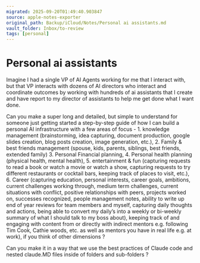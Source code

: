 ```yaml
---
migrated: 2025-09-20T01:49:40.903847
source: apple-notes-exporter
original_path: Backup/iCloud/Notes/Personal ai assistants.md
vault_folder: Inbox/to-review
tags: [personal]
---
```

# Personal ai assistants

Imagine I had a single VP of AI Agents working for me that I interact with, but that VP interacts with dozens of AI directors who interact and coordinate outcomes by working with hundreds of ai assistants that I create and have report to my director of assistants to help me get done what I want done.

 Can you make a super long and detailed, but simple to understand for someone just getting started a step-by-step guide of how I can build a personal AI infrastructure with a few areas of focus - 1. knowledge management (brainstorming, idea capturing, document production, google slides creation, blog posts creation, image generation, etc.), 2. Family & best friends management (spouse, kids, parents, siblings, best friends,  extended family) 3. Personal Financial planning, 4. Personal health planning (physical health, mental health), 5. entertainment & fun (capturing requests to read a book or watch a movie or watch a show, capturing requests to try different restaurants or cocktail bars, keeping track of places to visit, etc.), 6. Career (capturing education, personal interests, career goals, ambitions, current challenges working through, medium term challenges, current situations with conflict, positive relationships with peers, projects worked on, successes recognized, people management notes, ability to write up end of year reviews for team members and myself, capturing daily thoughts and actions, being able to convert my daily’s into a weekly or bi-weekly summary of what I should talk to my boss about), keeping track of and engaging with content from or directly with indirect mentors e.g. following Tim Cook, Cathie woods, etc.  as well as mentors you have in real life e.g. at work), if you think of other dimensions   ? 

Can you make it in a way that we use the best practices of Claude code and nested claude.MD files inside of folders and sub-folders ? 
